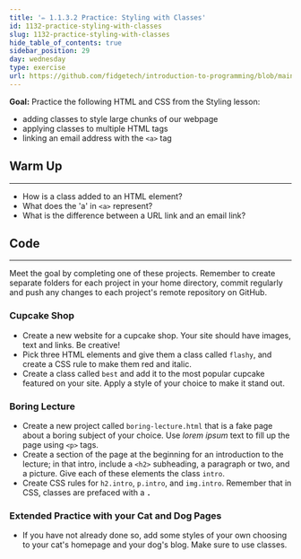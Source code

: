 ```yaml
---
title: '✏️ 1.1.3.2 Practice: Styling with Classes'
id: 1132-practice-styling-with-classes
slug: 1132-practice-styling-with-classes
hide_table_of_contents: true
sidebar_position: 29
day: wednesday
type: exercise
url: https://github.com/fidgetech/introduction-to-programming/blob/main/3b_classwork_practice_styling_with_classes.md
---
```


**Goal:** Practice the following HTML and CSS from the Styling lesson:

* adding classes to style large chunks of our webpage
* applying classes to multiple HTML tags
* linking an email address with the `<a>` tag

## Warm Up
---

* How is a class added to an HTML element?
* What does the 'a' in `<a>` represent?
* What is the difference between a URL link and an email link?

## Code
---

Meet the goal by completing one of these projects.  Remember to create separate folders for each project in your home directory, commit regularly and push any changes to each project's remote repository on GitHub.

### Cupcake Shop

* Create a new website for a cupcake shop. Your site should have images, text and links. Be creative!
* Pick three HTML elements and give them a class called `flashy`, and create a CSS rule to make them red and italic.
* Create a class called `best` and add it to the most popular cupcake featured on your site. Apply a style of your choice to make it stand out.

### Boring Lecture

* Create a new project called `boring-lecture.html` that is a fake page about a boring subject of your choice. Use _lorem ipsum_ text to fill up the page using `<p>` tags.
* Create a section of the page at the beginning for an introduction to the lecture; in that intro, include a `<h2>` subheading, a paragraph or two, and a picture. Give each of these elements the class `intro`.
* Create CSS rules for `h2.intro`, `p.intro`, and `img.intro`. Remember that in CSS, classes are prefaced with a **`.`**

### Extended Practice with your Cat and Dog Pages

* If you have not already done so, add some styles of your own choosing to your cat's homepage and your dog's blog. Make sure to use classes.
